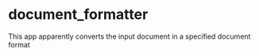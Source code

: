 # document_formatter
This app apparently converts the input document in a specified document format
